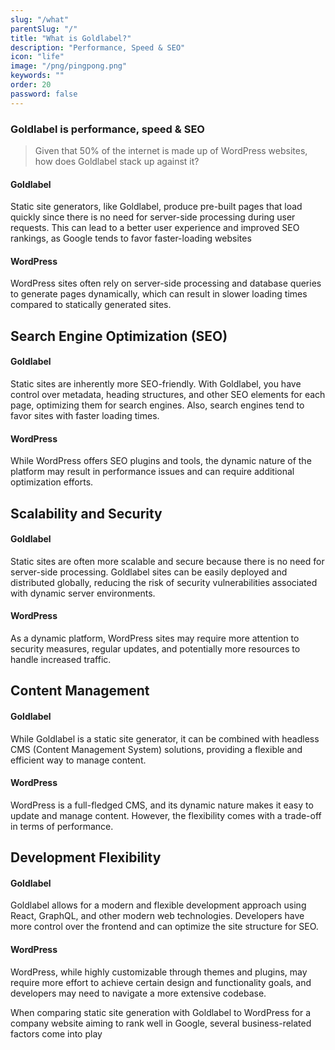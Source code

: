 ```yaml
---
slug: "/what"
parentSlug: "/"
title: "What is Goldlabel?"
description: "Performance, Speed & SEO"
icon: "life"
image: "/png/pingpong.png"
keywords: ""
order: 20
password: false
---
```

### Goldlabel is performance, speed & SEO

> Given that 50% of the internet is made up of WordPress websites, how does Goldlabel stack up against it?

#### Goldlabel
Static site generators, like Goldlabel, produce pre-built pages that load quickly since there is no need for server-side processing during user requests. This can lead to a better user experience and improved SEO rankings, as Google tends to favor faster-loading websites  

#### WordPress
WordPress sites often rely on server-side processing and database queries to generate pages dynamically, which can result in slower loading times compared to statically generated sites.

## Search Engine Optimization (SEO)

#### Goldlabel 

Static sites are inherently more SEO-friendly. With Goldlabel, you have control over metadata, heading structures, and other SEO elements for each page, optimizing them for search engines. Also, search engines tend to favor sites with faster loading times.

#### WordPress 
While WordPress offers SEO plugins and tools, the dynamic nature of the platform may result in performance issues and can require additional optimization efforts.

## Scalability and Security

#### Goldlabel
Static sites are often more scalable and secure because there is no need for server-side processing. Goldlabel sites can be easily deployed and distributed globally, reducing the risk of security vulnerabilities associated with dynamic server environments.

#### WordPress

As a dynamic platform, WordPress sites may require more attention to security measures, regular updates, and potentially more resources to handle increased traffic.

## Content Management

#### Goldlabel

While Goldlabel is a static site generator, it can be combined with headless CMS (Content Management System) solutions, providing a flexible and efficient way to manage content.

#### WordPress

WordPress is a full-fledged CMS, and its dynamic nature makes it easy to update and manage content. However, the flexibility comes with a trade-off in terms of performance.

## Development Flexibility

#### Goldlabel 

Goldlabel allows for a modern and flexible development approach using React, GraphQL, and other modern web technologies. Developers have more control over the frontend and can optimize the site structure for SEO.

#### WordPress

WordPress, while highly customizable through themes and plugins, may require more effort to achieve certain design and functionality goals, and developers may need to navigate a more extensive codebase.

When comparing static site generation with Goldlabel to WordPress for a company website aiming to rank well in Google, several business-related factors come into play